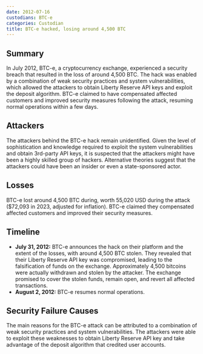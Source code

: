 ```yaml
---
date: 2012-07-16
custodians: BTC-e
categories: Custodian
title: BTC-e hacked, losing around 4,500 BTC
---
```


## Summary

In July 2012, BTC-e, a cryptocurrency exchange, experienced a security breach that resulted in the loss of around 4,500 BTC. The hack was enabled by a combination of weak security practices and system vulnerabilities, which allowed the attackers to obtain Liberty Reserve API keys and exploit the deposit algorithm. BTC-e claimed to have compensated affected customers and improved security measures following the attack, resuming normal operations within a few days.

## Attackers

The attackers behind the BTC-e hack remain unidentified. Given the level of sophistication and knowledge required to exploit the system vulnerabilities and obtain 3rd-party API keys, it is suspected that the attackers might have been a highly skilled group of hackers. Alternative theories suggest that the attackers could have been an insider or even a state-sponsored actor.

## Losses

BTC-e lost around 4,500 BTC during, worth 55,020 USD during the attack ($72,093 in 2023, adjusted for inflation). BTC-e claimed they compensated affected customers and improved their security measures.

## Timeline

- **July 31, 2012:** BTC-e announces the hack on their platform and the extent of the losses, with around 4,500 BTC stolen. They revealed that their Liberty Reserve API key was compromised, leading to the falsification of funds on the exchange. Approximately 4,500 bitcoins were actually withdrawn and stolen by the attacker. The exchange promised to cover the stolen funds, remain open, and revert all affected transactions.
- **August 2, 2012:** BTC-e resumes normal operations.

## Security Failure Causes

The main reasons for the BTC-e attack can be attributed to a combination of weak security practices and system vulnerabilities. The attackers were able to exploit these weaknesses to obtain Liberty Reserve API key and take advantage of the deposit algorithm that credited user accounts.
